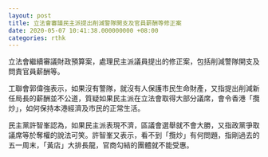 ```yaml
---
layout: post
title: 立法會審議民主派提出削減警隊開支及官員薪酬等修正案
date: 2020-05-07 10:41:38.000000000 +08:00
categories: rthk
---
```


立法會繼續審議財政預算案，處理民主派議員提出的修正案，包括削減警隊開支及問責官員薪酬等。

工聯會郭偉強表示，如果沒有警隊，就沒有人保護市民生命財產，又指提出削減新任局長的薪酬並不公道，質疑如果民主派在立法會取得大部分議席，會令香港「攬炒」，如何保持本港經濟及市民的正常生活。

民主黨許智峯認為，如果民主派表現不濟，區議會選舉就不會大勝，又指政黨爭取議席等於奪權的說法可笑。許智峯又表示，看不到「攬炒」有何問題，指剛過去的五一周末，「黃店」大排長龍，官商勾結的團體就不能受惠。
